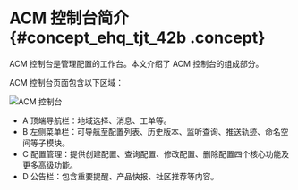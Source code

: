 # ACM 控制台简介 {#concept_ehq_tjt_42b .concept}

ACM 控制台是管理配置的工作台。本文介绍了 ACM 控制台的组成部分。

ACM 控制台页面包含以下区域：

![](https://aliware-images.oss-cn-hangzhou.aliyuncs.com/acms/pg_config_list.png "ACM 控制台")

-   A 顶端导航栏：地域选择、消息、工单等。
-   B 左侧菜单栏：可导航至配置列表、历史版本、监听查询、推送轨迹、命名空间等子模块。
-   C 配置管理：提供创建配置、查询配置、修改配置、删除配置四个核心功能及更多高级功能。
-   D 公告栏：包含重要提醒、产品快报、社区推荐等内容。

